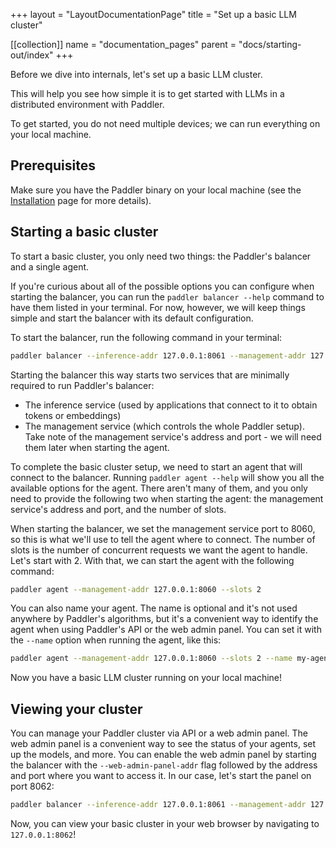 +++
layout = "LayoutDocumentationPage"
title = "Set up a basic LLM cluster"

[[collection]]
name = "documentation_pages"
parent = "docs/starting-out/index"
+++

Before we dive into internals, let's set up a basic LLM cluster.

This will help you see how simple it is to get started with LLMs in a distributed environment with Paddler.

To get started, you do not need multiple devices; we can run everything on your local machine.

## Prerequisites
Make sure you have the Paddler binary on your local machine (see the [Installation](docs/introduction/installation) page for more details).

## Starting a basic cluster
To start a basic cluster, you only need two things: the Paddler's balancer and a single agent.

If you're curious about all of the possible options you can configure when starting the balancer, you can run the `paddler balancer --help` command to have them listed in your terminal. For now, however, we will keep things simple and start the balancer with its default configuration.

To start the balancer, run the following command in your terminal:

```bash
paddler balancer --inference-addr 127.0.0.1:8061 --management-addr 127.0.0.1:8060
````

Starting the balancer this way starts two services that are minimally required to run Paddler's balancer:
- The inference service (used by applications that connect to it to obtain tokens or embeddings)
- The management service (which controls the whole Paddler setup). Take note of the management service's address and port - we will need them later when starting the agent.

To complete the basic cluster setup, we need to start an agent that will connect to the balancer. Running `paddler agent --help` will show you all the available options for the agent. 
There aren't many of them, and you only need to provide the following two when starting the agent: the management service's address and port, and the number of slots. 

When starting the balancer, we set the management service port to 8060, so this is what we'll use to tell the agent where to connect. The number of slots is the number of concurrent requests we want the agent to handle. Let's start with 2. With that, we can start the agent with the following command:

```bash
paddler agent --management-addr 127.0.0.1:8060 --slots 2
```

You can also name your agent. The name is optional and it's not used anywhere by Paddler's algorithms, but it's a convenient way to identify the agent when using Paddler's API or the web admin panel. You can set it with the `--name` option when running the agent, like this:

```bash
paddler agent --management-addr 127.0.0.1:8060 --slots 2 --name my-agent
```

Now you have a basic LLM cluster running on your local machine!

## Viewing your cluster
You can manage your Paddler cluster via API or a web admin panel. The web admin panel is a convenient way to see the status of your agents, set up the models, and more. You can enable the web admin panel by starting the balancer with the `--web-admin-panel-addr` flag followed by the address and port where you want to access it. In our case, let's start the panel on port 8062:

```bash
paddler balancer --inference-addr 127.0.0.1:8061 --management-addr 127.0.0.1:8060 --web-admin-panel-addr 127.0.0.1:8062
```

Now, you can view your basic cluster in your web browser by navigating to `127.0.0.1:8062`!
